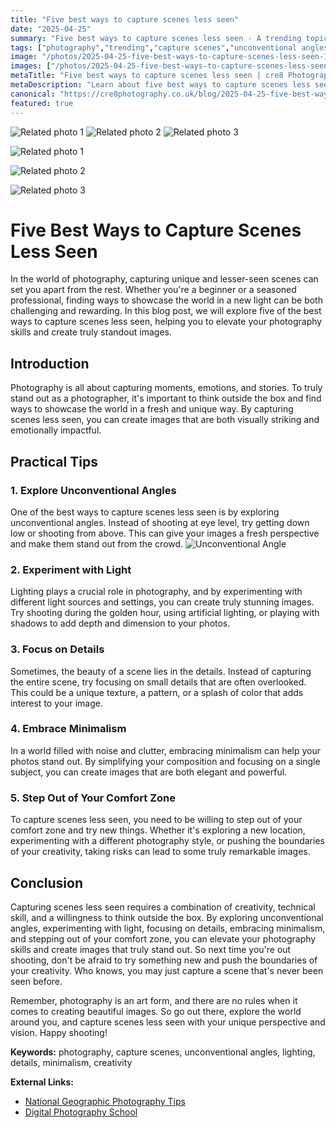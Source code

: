 ```yaml
---
title: "Five best ways to capture scenes less seen"
date: "2025-04-25"
summary: "Five best ways to capture scenes less seen - A trending topic in photography."
tags: ["photography","trending","capture scenes","unconventional angles","lighting","details","minimalism","creativity","unique perspective","elevate photography skills"]
image: "/photos/2025-04-25-five-best-ways-to-capture-scenes-less-seen-1.jpg"
images: ["/photos/2025-04-25-five-best-ways-to-capture-scenes-less-seen-1.jpg","/photos/2025-04-25-five-best-ways-to-capture-scenes-less-seen-2.jpg","/photos/2025-04-25-five-best-ways-to-capture-scenes-less-seen-3.jpg"]
metaTitle: "Five best ways to capture scenes less seen | cre8 Photography"
metaDescription: "Learn about five best ways to capture scenes less seen in photography with practical tips and insights."
canonical: "https://cre8photography.co.uk/blog/2025-04-25-five-best-ways-to-capture-scenes-less-seen"
featured: true
---
```


<!-- Gallery as HTML -->

<div class="grid grid-cols-1 sm:grid-cols-2 md:grid-cols-3 gap-4">
  <img src="/photos/2025-04-25-five-best-ways-to-capture-scenes-less-seen-1.jpg" alt="Related photo 1" class="w-full rounded-lg" />
<img src="/photos/2025-04-25-five-best-ways-to-capture-scenes-less-seen-2.jpg" alt="Related photo 2" class="w-full rounded-lg" />
<img src="/photos/2025-04-25-five-best-ways-to-capture-scenes-less-seen-3.jpg" alt="Related photo 3" class="w-full rounded-lg" />
</div>


<!-- Gallery as Markdown -->
![Related photo 1](/photos/2025-04-25-five-best-ways-to-capture-scenes-less-seen-1.jpg)


![Related photo 2](/photos/2025-04-25-five-best-ways-to-capture-scenes-less-seen-2.jpg)


![Related photo 3](/photos/2025-04-25-five-best-ways-to-capture-scenes-less-seen-3.jpg)



# Five Best Ways to Capture Scenes Less Seen

In the world of photography, capturing unique and lesser-seen scenes can set you apart from the rest. Whether you're a beginner or a seasoned professional, finding ways to showcase the world in a new light can be both challenging and rewarding. In this blog post, we will explore five of the best ways to capture scenes less seen, helping you to elevate your photography skills and create truly standout images.

## Introduction

Photography is all about capturing moments, emotions, and stories. To truly stand out as a photographer, it's important to think outside the box and find ways to showcase the world in a fresh and unique way. By capturing scenes less seen, you can create images that are both visually striking and emotionally impactful. 

## Practical Tips

### 1. Explore Unconventional Angles

One of the best ways to capture scenes less seen is by exploring unconventional angles. Instead of shooting at eye level, try getting down low or shooting from above. This can give your images a fresh perspective and make them stand out from the crowd. ![Unconventional Angle](/path/to/image)

### 2. Experiment with Light

Lighting plays a crucial role in photography, and by experimenting with different light sources and settings, you can create truly stunning images. Try shooting during the golden hour, using artificial lighting, or playing with shadows to add depth and dimension to your photos.

### 3. Focus on Details

Sometimes, the beauty of a scene lies in the details. Instead of capturing the entire scene, try focusing on small details that are often overlooked. This could be a unique texture, a pattern, or a splash of color that adds interest to your image.

### 4. Embrace Minimalism

In a world filled with noise and clutter, embracing minimalism can help your photos stand out. By simplifying your composition and focusing on a single subject, you can create images that are both elegant and powerful.

### 5. Step Out of Your Comfort Zone

To capture scenes less seen, you need to be willing to step out of your comfort zone and try new things. Whether it's exploring a new location, experimenting with a different photography style, or pushing the boundaries of your creativity, taking risks can lead to some truly remarkable images.

## Conclusion

Capturing scenes less seen requires a combination of creativity, technical skill, and a willingness to think outside the box. By exploring unconventional angles, experimenting with light, focusing on details, embracing minimalism, and stepping out of your comfort zone, you can elevate your photography skills and create images that truly stand out. So next time you're out shooting, don't be afraid to try something new and push the boundaries of your creativity. Who knows, you may just capture a scene that's never been seen before.

Remember, photography is an art form, and there are no rules when it comes to creating beautiful images. So go out there, explore the world around you, and capture scenes less seen with your unique perspective and vision. Happy shooting!

**Keywords:** photography, capture scenes, unconventional angles, lighting, details, minimalism, creativity

**External Links:**
- [National Geographic Photography Tips](https://www.nationalgeographic.com/photography/photo-tips/)
- [Digital Photography School](https://digital-photography-school.com/)

